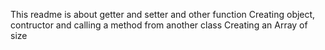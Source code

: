 This readme is about getter and setter and other function
Creating object, contructor and calling a method from another class
Creating an Array of size 